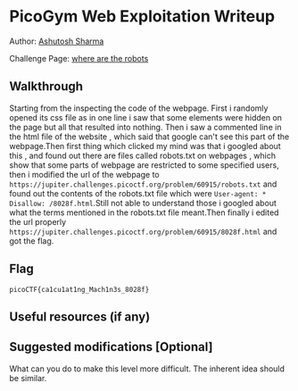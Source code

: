 # PicoGym Web Exploitation Writeup

Author: [Ashutosh Sharma](https://github.com/asharma8602)

Challenge Page: [where are the robots](https://jupiter.challenges.picoctf.org/problem/60915/)

## Walkthrough

Starting from the inspecting the code of the webpage. First i randomly opened its css file as in one line i saw that some elements were hidden on the page but all that resulted into nothing. Then i saw a commented line in the html file of the website , which said that google can't see this part of the webpage.Then first thing which clicked my mind was that i googled about this , and found out there are files called robots.txt on webpages , which show that some parts of webpage are restricted to some specified users, then i modified the url of the webpage to `https://jupiter.challenges.picoctf.org/problem/60915/robots.txt` and found out the contents of the robots.txt file which were 
`User-agent: *  Disallow: /8028f.html`.Still not able to understand those i googled about what the terms mentioned in the robots.txt file meant.Then finally i edited the url properly `https://jupiter.challenges.picoctf.org/problem/60915/8028f.html` and got the flag.

## Flag

`picoCTF{ca1cu1at1ng_Mach1n3s_8028f}`

## Useful resources (if any)


## Suggested modifications [Optional]

What can you do to make this level more difficult. The inherent idea should be similar.
